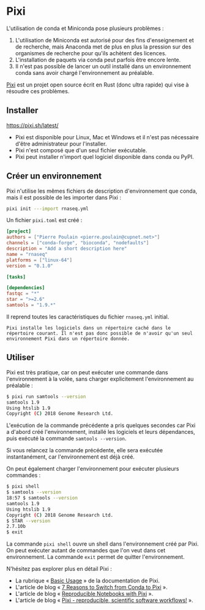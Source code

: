 # Pixi

L'utilisation de conda et Miniconda pose plusieurs problèmes :

1. L'utilisation de Miniconda est autorisé pour des fins d'enseignement et de recherche, mais Anaconda met de plus en plus la pression sur des organismes de recherche pour qu'ils achètent des licences.
2. L'installation de paquets via conda peut parfois être encore lente.
3. Il n'est pas possible de lancer un outil installé dans un environnement conda sans avoir chargé l'environnement au préalable.

[Pixi](https://pixi.sh) est un projet open source écrit en Rust (donc ultra rapide) qui vise à résoudre ces problèmes.


## Installer

https://pixi.sh/latest/

- Pixi est disponible pour Linux, Mac et Windows et il n'est pas nécessaire d'être administrateur pour l'installer.
- Pixi n'est composé que d'un seul fichier exécutable.
- Pixi peut installer n'import quel logiciel disponible dans conda ou PyPI.


## Créer un environnement

Pixi n'utilise les mêmes fichiers de description d'environnement que conda, mais il est possible de les importer dans Pixi :

```bash
pixi init ---import rnaseq.yml
```

Un fichier `pixi.toml` est créé :

```toml
[project]
authors = ["Pierre Poulain <pierre.poulain@cupnet.net>"]
channels = ["conda-forge", "bioconda", "nodefaults"]
description = "Add a short description here"
name = "rnaseq"
platforms = ["linux-64"]
version = "0.1.0"

[tasks]

[dependencies]
fastqc = "*"
star = ">=2.6"
samtools = "1.9.*"
```

Il reprend toutes les caractéristiques du fichier `rnaseq.yml` initial.

```{warning}
Pixi installe les logiciels dans un répertoire caché dans le répertoire courant. Il n'est pas donc possible de n'avoir qu'un seul environnement Pixi dans un répertoire donnée.
```

## Utiliser

Pixi est très pratique, car on peut exécuter une commande dans l'environnement à la volée, sans charger explicitement l'environnement au préalable :

```bash
$ pixi run samtools --version
samtools 1.9
Using htslib 1.9
Copyright (C) 2018 Genome Research Ltd.
```

L'exécution de la commande précédente a pris quelques secondes car Pixi a d'abord créé l'environnement, installé les logiciels et leurs dépendances, puis exécuté la commande `samtools --version`.

Si vous relancez la commande précédente, elle sera exécutée instantanément, car l'environnement est déjà créé.

On peut également charger l'environnement pour exécuter plusieurs commandes :

```bash
$ pixi shell
$ samtools --version
18:57 $ samtools --version
samtools 1.9
Using htslib 1.9
Copyright (C) 2018 Genome Research Ltd.
$ STAR --version
2.7.10b
$ exit
```

La commande `pixi shell` ouvre un shell dans l'environnement créé par Pixi. On peut exécuter autant de commandes que l'on veut dans cet environnement. La commande `exit` permet de quitter l'environnement.

N'hésitez pas explorer plus en détail Pixi :

- La rubrique « [Basic Usage](https://pixi.sh/latest/basic_usage/) » de la documentation de Pixi.
- L'article de blog « [7 Reasons to Switch from Conda to Pixi](https://prefix.dev/blog/pixi_a_fast_conda_alternative) ».
- L'article de blog « [Reproducible Notebooks with Pixi](https://prefix.dev/blog/pixi_jupyter_notebooks) ».
- L'article de blog « [Pixi - reproducible, scientific software workflows!](https://prefix.dev/blog/pixi_for_scientists) ».
